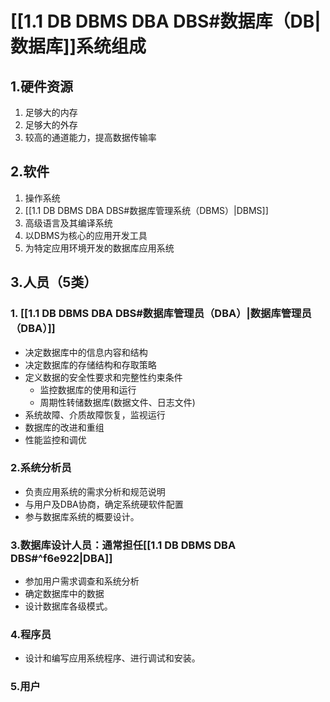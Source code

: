 # [[1.1 DB DBMS DBA DBS#数据库（DB|数据库]]系统组成
## 1.硬件资源
1. 足够大的内存
2. 足够大的外存
3. 较高的通道能力，提高数据传输率

## 2.软件
1. 操作系统
2. [[1.1 DB DBMS DBA DBS#数据库管理系统（DBMS）|DBMS]]
3. 高级语言及其编译系统
4. 以DBMS为核心的应用开发工具
5. 为特定应用环境开发的数据库应用系统

## 3.人员（5类）
### 1. [[1.1 DB DBMS DBA DBS#数据库管理员（DBA）|数据库管理员（DBA）]]
+ 决定数据库中的信息内容和结构
+ 决定数据库的存储结构和存取策略
+ 定义数据的安全性要求和完整性约束条件
	+ 监控数据库的使用和运行
	+ 周期性转储数据库(数据文件、日志文件)
+ 系统故障、介质故障恢复，监视运行
+ 数据库的改进和重组
+ 性能监控和调优

### 2.系统分析员
+ 负责应用系统的需求分析和规范说明
+ 与用户及DBA协商，确定系统硬软件配置
+ 参与数据库系统的概要设计。

### 3.数据库设计人员：通常担任[[1.1 DB DBMS DBA DBS#^f6e922|DBA]]
+ 参加用户需求调查和系统分析
+ 确定数据库中的数据
+ 设计数据库各级模式。

### 4.程序员
+ 设计和编写应用系统程序、进行调试和安装。

### 5.用户




